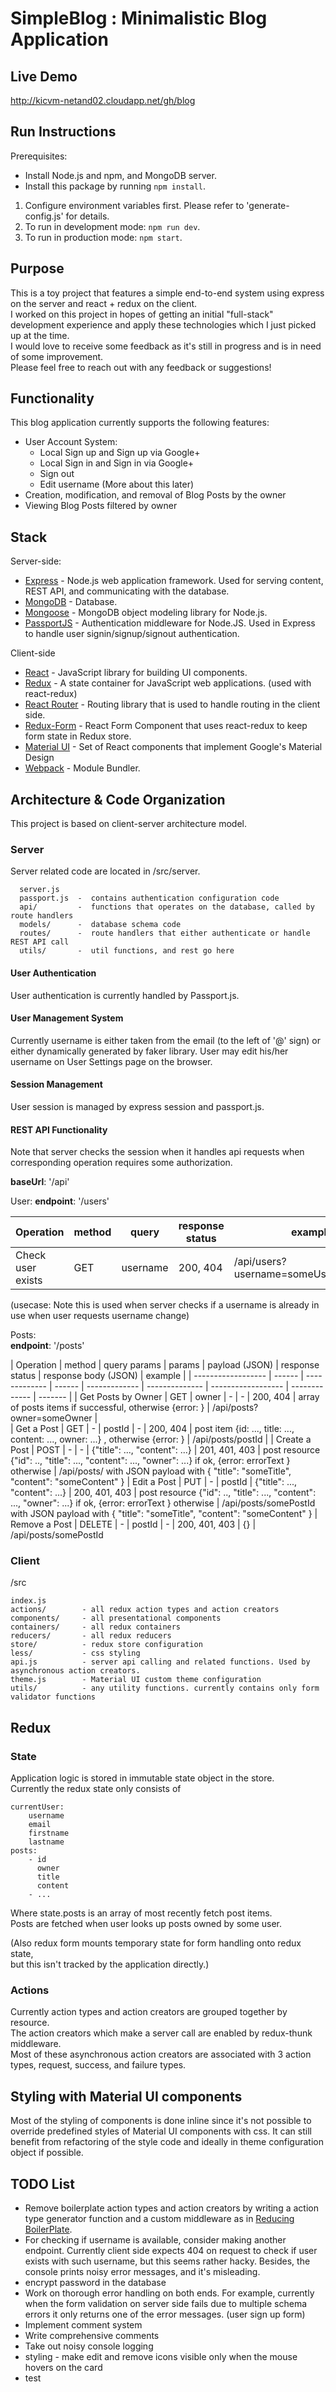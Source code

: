 # SimpleBlog : Minimalistic Blog Application

## Live Demo
http://kicvm-netand02.cloudapp.net/gh/blog

## Run Instructions
Prerequisites: 
- Install Node.js and npm, and MongoDB server.   
- Install this package by running `npm install`.  


1. Configure environment variables first. Please refer to 'generate-config.js' for details.  
2. To run in development mode: `npm run dev`.  
3. To run in production mode: `npm start`.  

## Purpose
This is a toy project that features a simple end-to-end system using express on the server and react + redux on the client.  
I worked on this project in hopes of getting an initial "full-stack" development experience and apply these technologies which I just picked up at the time.  
I would love to receive some feedback as it's still in progress and is in need of some improvement.  
Please feel free to reach out with any feedback or suggestions!

## Functionality
This blog application currently supports the following features:  
- User Account System:  
  * Local Sign up and Sign up via Google+  
  * Local Sign in and Sign in via Google+  
  * Sign out 
  * Edit username (More about this later)
- Creation, modification, and removal of Blog Posts by the owner  
- Viewing Blog Posts filtered by owner  

## Stack
Server-side:
* [Express](http://expressjs.com) - Node.js web application framework. Used for serving content, REST API, and communicating with the database.
* [MongoDB](https://www.mongodb.com/) - Database.
* [Mongoose](http://mongoosejs.com/) - MongoDB object modeling library for Node.js.
* [PassportJS](http://passportjs.org/) - Authentication middleware for Node.JS. Used in Express to handle user signin/signup/signout authentication.


Client-side
* [React](https://facebook.github.io/react/) - JavaScript library for building UI components.
* [Redux](http://redux.js.org) - A state container for JavaScript web applications. (used with react-redux)  
* [React Router](https://github.com/reactjs/react-router) - Routing library that is used to handle routing in the client side.
* [Redux-Form](http://redux-form.com) - React Form Component that uses react-redux to keep form state in Redux store.
* [Material UI](http://www.material-ui.com/) - Set of React components that implement Google's Material Design
* [Webpack](https://webpack.github.io/) - Module Bundler.


## Architecture & Code Organization
This project is based on client-server architecture model.

### Server
Server related code are located in /src/server.

      server.js  
      passport.js  -  contains authentication configuration code  
      api/         -  functions that operates on the database, called by route handlers  
      models/      -  database schema code   
      routes/      -  route handlers that either authenticate or handle REST API call  
      utils/       -  util functions, and rest go here  

#### User Authentication
User authentication is currently handled by Passport.js.

#### User Management System
Currently username is either taken from the email (to the left of '@' sign) or either
dynamically generated by faker library. User may edit his/her username on User Settings page on the browser.

#### Session Management
User session is managed by express session and passport.js.

#### REST API Functionality
Note that server checks the session when it handles api requests 
when corresponding operation requires some authorization.  

**baseUrl**: '/api'

User:
**endpoint**: '/users'

|  Operation         | method |  query   |  response status |  example |
| ------------------ | ------ | -------- |  --------------  | ---- |
| Check user exists  |  GET   | username |  200, 404        | /api/users?username=someUsernameName |

(usecase: Note this is used when server checks if a username is already in use when
user requests username change)
       
       
Posts:  
**endpoint**: '/posts'


|  Operation         | method |  query params  |  params  | payload (JSON) | response status | response body (JSON) | example |
| ------------------ | ------ | -------------  |  ------  |  ------------- | --------------  | ------------------ | ------------- | ------- |
| Get Posts by Owner  |  GET   | owner  | -  | - |  200, 404  |  array of posts items if successful, otherwise {error: <errorMessage>} | /api/posts?owner=someOwner |  
| Get a Post  |  GET   |  -  |  postId | - | 200, 404  | post item {id: ..., title: ..., content: ..., owner: ...} , otherwise {error: <errorMessage>} | /api/posts/postId |
| Create a Post | POST | - | - |  {"title": ..., "content": ...} | 201, 401, 403 | post resource {"id": .., "title": ..., "content": ..., "owner": ...} if ok, {error: errorText } otherwise |  /api/posts/ with JSON payload with { "title": "someTitle", "content": "someContent" }
| Edit a Post | PUT | - | postId |  {"title": ..., "content": ...} | 200, 401, 403 | post resource  {"id": .., "title": ..., "content": ..., "owner": ...} if ok, {error: errorText } otherwise | /api/posts/somePostId with JSON payload with { "title": "someTitle", "content": "someContent" }
| Remove a Post | DELETE | - | postId | - | 200, 401, 403 | {} | /api/posts/somePostId
       
    
### Client
/src

    index.js 
    actions/        - all redux action types and action creators
    components/     - all presentational components
    containers/     - all redux containers
    reducers/       - all redux reducers
    store/          - redux store configuration
    less/           - css styling
    api.js          - server api calling and related functions. Used by asynchronous action creators.
    theme.js        - Material UI custom theme configuration
    utils/          - any utility functions. currently contains only form validator functions 
    

## Redux
### State
Application logic is stored in immutable state object in the store.  
Currently the redux state only consists of 

    currentUser:  
        username  
        email  
        firstname  
        lastname  
    posts:  
        - id  
          owner  
          title  
          content  
        - ...  
        
Where state.posts is an array of most recently fetch post items.  
Posts are fetched when user looks up posts owned by some user.  

(Also redux form mounts temporary state for form handling onto redux state,   
but this isn't tracked by the application directly.)    

### Actions
Currently action types and action creators are grouped together by resource.  
The action creators which make a server call are enabled by redux-thunk middleware.  
Most of these asynchronous action creators are associated with 3 action types, request, success, and failure types.  

## Styling with Material UI components
Most of the styling of components is done inline since it's not possible
to override predefined styles of Material UI components with css. 
It can still benefit from refactoring of the style code and ideally in theme configuration object if possible.

## TODO List
- Remove boilerplate action types and action creators by writing a action type
generator function and a custom middleware as in [Reducing BoilerPlate](http://redux.js.org/docs/recipes/ReducingBoilerplate.html).
- For checking if username is available, consider making another endpoint.
Currently client side expects 404 on request to check if user exists with such username, but this seems rather hacky.
Besides, the console prints noisy error messages, and it's misleading.
- encrypt password in the database
- Work on thorough error handling on both ends. 
  For example, currently when the form validation on server side fails due to multiple schema errors
  it only returns one of the error messages. (user sign up form)
- Implement comment system
- Write comprehensive comments
- Take out noisy console logging 
- styling - make edit and remove icons visible only when the mouse hovers on the card
- test

 




